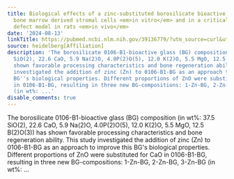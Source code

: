 ```yaml
---
title: Biological effects of a zinc-substituted borosilicate bioactive glass on human
  bone marrow derived stromal cells <em>in vitro</em> and in a critical-size femoral
  defect model in rats <em>in vivo</em>
date: '2024-08-13'
linkTitle: https://pubmed.ncbi.nlm.nih.gov/39136779/?utm_source=curl&utm_medium=rss&utm_campaign=pubmed-2&utm_content=1FakS-2QOkCT8HsMOQP1bCRQ4YzyumYOmxmF0moLsQ3dFB1E9V&fc=20220326224207&ff=20240813182518&v=2.18.0.post9+e462414
source: heidelberg[Affiliation]
description: 'The borosilicate 0106-B1-bioactive glass (BG) composition (in wt%: 37.5
  SiO(2), 22.6 CaO, 5.9 Na(2)O, 4.0P(2)O(5), 12.0 K(2)O, 5.5 MgO, 12.5 B(2)O(3)) has
  shown favorable processing characteristics and bone regeneration ability. This study
  investigated the addition of zinc (Zn) to 0106-B1-BG as an approach to improve this
  BG''s biological properties. Different proportions of ZnO were substituted for CaO
  in 0106-B1-BG, resulting in three new BG-compositions: 1-Zn-BG, 2-Zn-BG, 3-Zn-BG
  (in wt%: ...'
disable_comments: true
---
```

The borosilicate 0106-B1-bioactive glass (BG) composition (in wt%: 37.5 SiO(2), 22.6 CaO, 5.9 Na(2)O, 4.0P(2)O(5), 12.0 K(2)O, 5.5 MgO, 12.5 B(2)O(3)) has shown favorable processing characteristics and bone regeneration ability. This study investigated the addition of zinc (Zn) to 0106-B1-BG as an approach to improve this BG's biological properties. Different proportions of ZnO were substituted for CaO in 0106-B1-BG, resulting in three new BG-compositions: 1-Zn-BG, 2-Zn-BG, 3-Zn-BG (in wt%: ...